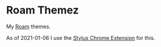 # Roam Themez

My [Roam](https://roamresearch.com/#/app/tuck) themes.

As of 2021-01-06 I use the [Stylus Chrome Extension](https://chrome.google.com/webstore/detail/stylus/clngdbkpkpeebahjckkjfobafhncgmne?hl=en) for this.
